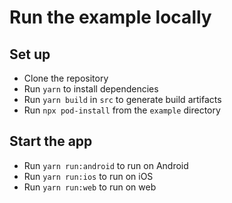 # Run the example locally

## Set up

- Clone the repository 
- Run `yarn` to install dependencies
- Run `yarn build` in `src` to generate build artifacts
- Run `npx pod-install` from the `example` directory

## Start the app

- Run `yarn run:android` to run on Android
- Run `yarn run:ios` to run on iOS
- Run `yarn run:web` to run on web
